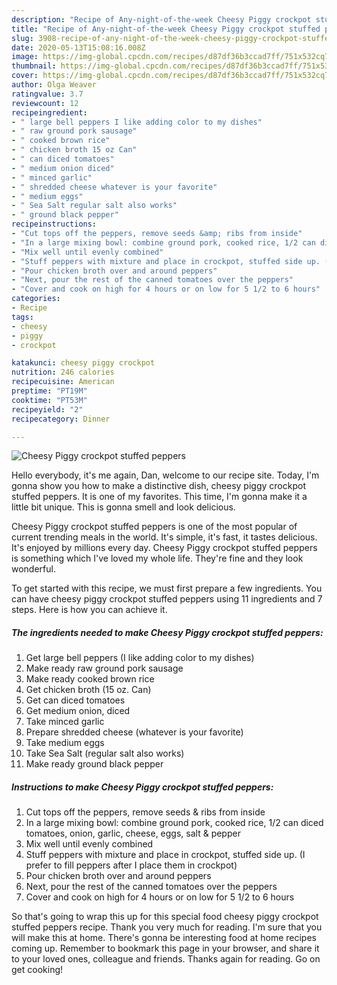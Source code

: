 ```yaml
---
description: "Recipe of Any-night-of-the-week Cheesy Piggy crockpot stuffed peppers"
title: "Recipe of Any-night-of-the-week Cheesy Piggy crockpot stuffed peppers"
slug: 3908-recipe-of-any-night-of-the-week-cheesy-piggy-crockpot-stuffed-peppers
date: 2020-05-13T15:08:16.008Z
image: https://img-global.cpcdn.com/recipes/d87df36b3ccad7ff/751x532cq70/cheesy-piggy-crockpot-stuffed-peppers-recipe-main-photo.jpg
thumbnail: https://img-global.cpcdn.com/recipes/d87df36b3ccad7ff/751x532cq70/cheesy-piggy-crockpot-stuffed-peppers-recipe-main-photo.jpg
cover: https://img-global.cpcdn.com/recipes/d87df36b3ccad7ff/751x532cq70/cheesy-piggy-crockpot-stuffed-peppers-recipe-main-photo.jpg
author: Olga Weaver
ratingvalue: 3.7
reviewcount: 12
recipeingredient:
- " large bell peppers I like adding color to my dishes"
- " raw ground pork sausage"
- " cooked brown rice"
- " chicken broth 15 oz Can"
- " can diced tomatoes"
- " medium onion diced"
- " minced garlic"
- " shredded cheese whatever is your favorite"
- " medium eggs"
- " Sea Salt regular salt also works"
- " ground black pepper"
recipeinstructions:
- "Cut tops off the peppers, remove seeds &amp; ribs from inside"
- "In a large mixing bowl: combine ground pork, cooked rice, 1/2 can diced tomatoes, onion, garlic, cheese, eggs, salt &amp; pepper"
- "Mix well until evenly combined"
- "Stuff peppers with mixture and place in crockpot, stuffed side up. (I prefer to fill peppers after I place them in crockpot)"
- "Pour chicken broth over and around peppers"
- "Next, pour the rest of the canned tomatoes over the peppers"
- "Cover and cook on high for 4 hours or on low for 5 1/2 to 6 hours"
categories:
- Recipe
tags:
- cheesy
- piggy
- crockpot

katakunci: cheesy piggy crockpot 
nutrition: 246 calories
recipecuisine: American
preptime: "PT19M"
cooktime: "PT53M"
recipeyield: "2"
recipecategory: Dinner

---
```



![Cheesy Piggy crockpot stuffed peppers](https://img-global.cpcdn.com/recipes/d87df36b3ccad7ff/751x532cq70/cheesy-piggy-crockpot-stuffed-peppers-recipe-main-photo.jpg)

Hello everybody, it's me again, Dan, welcome to our recipe site. Today, I'm gonna show you how to make a distinctive dish, cheesy piggy crockpot stuffed peppers. It is one of my favorites. This time, I'm gonna make it a little bit unique. This is gonna smell and look delicious.



Cheesy Piggy crockpot stuffed peppers is one of the most popular of current trending meals in the world. It's simple, it's fast, it tastes delicious. It's enjoyed by millions every day. Cheesy Piggy crockpot stuffed peppers is something which I've loved my whole life. They're fine and they look wonderful.


To get started with this recipe, we must first prepare a few ingredients. You can have cheesy piggy crockpot stuffed peppers using 11 ingredients and 7 steps. Here is how you can achieve it.

<!--inarticleads1-->

##### The ingredients needed to make Cheesy Piggy crockpot stuffed peppers:

1. Get  large bell peppers (I like adding color to my dishes)
1. Make ready  raw ground pork sausage
1. Make ready  cooked brown rice
1. Get  chicken broth (15 oz. Can)
1. Get  can diced tomatoes
1. Get  medium onion, diced
1. Take  minced garlic
1. Prepare  shredded cheese (whatever is your favorite)
1. Take  medium eggs
1. Take  Sea Salt (regular salt also works)
1. Make ready  ground black pepper




<!--inarticleads2-->

##### Instructions to make Cheesy Piggy crockpot stuffed peppers:

1. Cut tops off the peppers, remove seeds &amp; ribs from inside
1. In a large mixing bowl: combine ground pork, cooked rice, 1/2 can diced tomatoes, onion, garlic, cheese, eggs, salt &amp; pepper
1. Mix well until evenly combined
1. Stuff peppers with mixture and place in crockpot, stuffed side up. (I prefer to fill peppers after I place them in crockpot)
1. Pour chicken broth over and around peppers
1. Next, pour the rest of the canned tomatoes over the peppers
1. Cover and cook on high for 4 hours or on low for 5 1/2 to 6 hours




So that's going to wrap this up for this special food cheesy piggy crockpot stuffed peppers recipe. Thank you very much for reading. I'm sure that you will make this at home. There's gonna be interesting food at home recipes coming up. Remember to bookmark this page in your browser, and share it to your loved ones, colleague and friends. Thanks again for reading. Go on get cooking!
